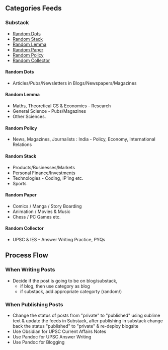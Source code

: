 ## Categories Feeds
### Substack
- [Random Dots](https://jeanbourgain8.github.io/categories/cat_dots.xml)
- [Random Stack](https://jeanbourgain8.github.io/categories/cat_stack.xml)
- [Random Lemma](https://jeanbourgain8.github.io/categories/cat_lemma.xml)
- [Random Paper](https://jeanbourgain8.github.io/categories/cat_paper.xml)
- [Random Policy](https://jeanbourgain8.github.io/categories/cat_policy.xml)
- [Random Collector](https://jeanbourgain8.github.io/categories/cat_collector.xml)

#### Random Dots
- Articles/Pubs/Newsletters in Blogs/Newspapers/Magazines

#### Random Lemma
- Maths, Theoretical CS & Economics - Research
- General Science - Pubs/Magazines
- Other Sciences.

#### Random Policy
- News, Magazines, Journalists : India - Policy, Economy, International Relations

#### Random Stack
- Products/Businesses/Markets
- Personal Finance/Investments 
- Technologies - Coding, IP'ing etc.
- Sports

#### Random Paper
- Comics / Manga / Story Boarding
- Animation / Movies & Music
- Chess / PC Games etc.

#### Random Collector
- UPSC & IES - Answer Writing Practice, PYQs


## Process Flow
### When Writing Posts
- Decide if the post is going to be on blog/substack, 
	- if blog, then use category as blog
	- if substack, add appropriate categorty (random/)

### When Publishing Posts
- Change the status of posts from "private" to "published" using sublime text & update the feeds in Substack, after publishing in substack change back the status "published" to "private" & re-deploy blogsite
- Use Obsidian for UPSC Current Affairs Notes
- Use Pandoc for UPSC Answer Writing
- Use Pandoc for Blogging
